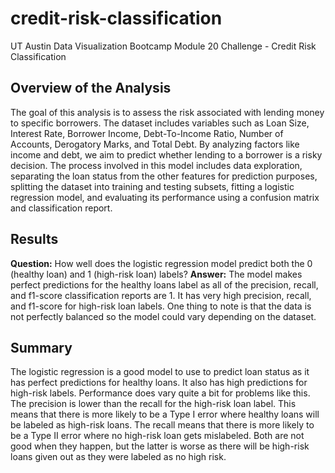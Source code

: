 # credit-risk-classification
UT Austin Data Visualization Bootcamp Module 20 Challenge - Credit Risk Classification

## Overview of the Analysis
The goal of this analysis is to assess the risk associated with lending money to specific borrowers. The dataset includes variables such as Loan Size, Interest Rate, Borrower Income, Debt-To-Income Ratio, Number of Accounts, Derogatory Marks, and Total Debt. By analyzing factors like income and debt, we aim to predict whether lending to a borrower is a risky decision.
The process involved in this model includes data exploration, separating the loan status from the other features for prediction purposes, splitting the dataset into training and testing subsets, fitting a logistic regression model, and 
evaluating its performance using a confusion matrix and classification report.

## Results
**Question:** How well does the logistic regression model predict both the 0 (healthy loan) and 1 (high-risk loan) labels?
**Answer:** The model makes perfect predictions for the healthy loans label as all of the precision, recall, and f1-score classification reports are 1. It has very high precision, recall, and f1-score for high-risk loan labels. One thing to note is that the data is not perfectly balanced so the model could vary depending on the dataset.

## Summary
The logistic regression is a good model to use to predict loan status as it has perfect predictions for healthy loans. It also has high predictions for high-risk labels. Performance does vary quite a bit for problems like this. The precision is lower than the recall for the high-risk loan label. This means that there is more likely to be a Type I error where healthy loans will be labeled as high-risk loans. The recall means that there is more likely to be a Type II error where no high-risk loan gets mislabeled. Both are not good when they happen, but the latter is worse as there will be high-risk loans given out as they were labeled as no high risk.
